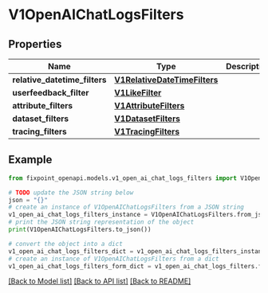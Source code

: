 # V1OpenAIChatLogsFilters


## Properties

Name | Type | Description | Notes
------------ | ------------- | ------------- | -------------
**relative_datetime_filters** | [**V1RelativeDateTimeFilters**](V1RelativeDateTimeFilters.md) |  | [optional] 
**userfeedback_filter** | [**V1LikeFilter**](V1LikeFilter.md) |  | [optional] 
**attribute_filters** | [**V1AttributeFilters**](V1AttributeFilters.md) |  | [optional] 
**dataset_filters** | [**V1DatasetFilters**](V1DatasetFilters.md) |  | [optional] 
**tracing_filters** | [**V1TracingFilters**](V1TracingFilters.md) |  | [optional] 

## Example

```python
from fixpoint_openapi.models.v1_open_ai_chat_logs_filters import V1OpenAIChatLogsFilters

# TODO update the JSON string below
json = "{}"
# create an instance of V1OpenAIChatLogsFilters from a JSON string
v1_open_ai_chat_logs_filters_instance = V1OpenAIChatLogsFilters.from_json(json)
# print the JSON string representation of the object
print(V1OpenAIChatLogsFilters.to_json())

# convert the object into a dict
v1_open_ai_chat_logs_filters_dict = v1_open_ai_chat_logs_filters_instance.to_dict()
# create an instance of V1OpenAIChatLogsFilters from a dict
v1_open_ai_chat_logs_filters_form_dict = v1_open_ai_chat_logs_filters.from_dict(v1_open_ai_chat_logs_filters_dict)
```
[[Back to Model list]](../README.md#documentation-for-models) [[Back to API list]](../README.md#documentation-for-api-endpoints) [[Back to README]](../README.md)


